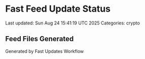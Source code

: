 # Fast Feed Update Status
Last updated: Sun Aug 24 15:41:19 UTC 2025
Categories: crypto

## Feed Files Generated

Generated by Fast Updates Workflow
